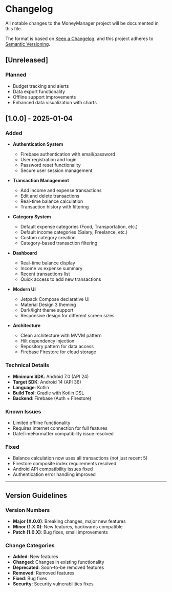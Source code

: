 # Changelog

All notable changes to the MoneyManager project will be documented in this file.

The format is based on [Keep a Changelog](https://keepachangelog.com/en/1.0.0/),
and this project adheres to [Semantic Versioning](https://semver.org/spec/v2.0.0.html).

## [Unreleased]
### Planned
- Budget tracking and alerts
- Data export functionality
- Offline support improvements
- Enhanced data visualization with charts

## [1.0.0] - 2025-01-04

### Added
- **Authentication System**
  - Firebase authentication with email/password
  - User registration and login
  - Password reset functionality
  - Secure user session management

- **Transaction Management**
  - Add income and expense transactions
  - Edit and delete transactions
  - Real-time balance calculation
  - Transaction history with filtering

- **Category System**
  - Default expense categories (Food, Transportation, etc.)
  - Default income categories (Salary, Freelance, etc.)
  - Custom category creation
  - Category-based transaction filtering

- **Dashboard**
  - Real-time balance display
  - Income vs expense summary
  - Recent transactions list
  - Quick access to add new transactions

- **Modern UI**
  - Jetpack Compose declarative UI
  - Material Design 3 theming
  - Dark/light theme support
  - Responsive design for different screen sizes

- **Architecture**
  - Clean architecture with MVVM pattern
  - Hilt dependency injection
  - Repository pattern for data access
  - Firebase Firestore for cloud storage

### Technical Details
- **Minimum SDK**: Android 7.0 (API 24)
- **Target SDK**: Android 14 (API 36)
- **Language**: Kotlin
- **Build Tool**: Gradle with Kotlin DSL
- **Backend**: Firebase (Auth + Firestore)

### Known Issues
- Limited offline functionality
- Requires internet connection for full features
- DateTimeFormatter compatibility issue resolved

### Fixed
- Balance calculation now uses all transactions (not just recent 5)
- Firestore composite index requirements resolved
- Android API compatibility issues fixed
- Authentication error handling improved

---

## Version Guidelines

### Version Numbers
- **Major (X.0.0)**: Breaking changes, major new features
- **Minor (1.X.0)**: New features, backwards compatible
- **Patch (1.0.X)**: Bug fixes, small improvements

### Change Categories
- **Added**: New features
- **Changed**: Changes in existing functionality
- **Deprecated**: Soon-to-be removed features
- **Removed**: Removed features
- **Fixed**: Bug fixes
- **Security**: Security vulnerabilities fixes